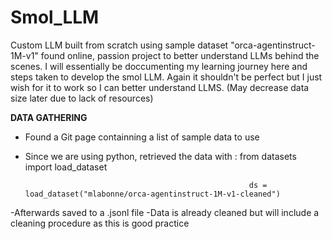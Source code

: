 # Smol_LLM
Custom LLM built from scratch using sample dataset "orca-agentinstruct-1M-v1" found online, passion project to better understand LLMs behind the scenes. I will essentially be doccumenting my learning journey here and steps taken to develop the smol LLM. Again it shouldn't be perfect but I just wish for it to work so I can better understand LLMS. (May decrease data size later due to lack of resources)

**DATA GATHERING**
- Found a Git page containning a list of sample data to use
- Since we are using python, retrieved the data with : from datasets import load_dataset

                                                        ds = load_dataset("mlabonne/orca-agentinstruct-1M-v1-cleaned")
-Afterwards saved to a .jsonl file
-Data is already cleaned but will include a cleaning procedure as this is good practice
